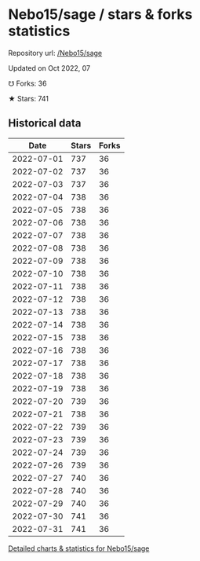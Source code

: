 # Nebo15/sage / stars & forks statistics

Repository url: [/Nebo15/sage](https://github.com/Nebo15/sage)

Updated on Oct 2022, 07

☋ Forks: 36

★ Stars: 741

## Historical data
| Date | Stars | Forks |
|------|-------|-------|
| 2022-07-01 | 737 | 36 | 
| 2022-07-02 | 737 | 36 | 
| 2022-07-03 | 737 | 36 | 
| 2022-07-04 | 738 | 36 | 
| 2022-07-05 | 738 | 36 | 
| 2022-07-06 | 738 | 36 | 
| 2022-07-07 | 738 | 36 | 
| 2022-07-08 | 738 | 36 | 
| 2022-07-09 | 738 | 36 | 
| 2022-07-10 | 738 | 36 | 
| 2022-07-11 | 738 | 36 | 
| 2022-07-12 | 738 | 36 | 
| 2022-07-13 | 738 | 36 | 
| 2022-07-14 | 738 | 36 | 
| 2022-07-15 | 738 | 36 | 
| 2022-07-16 | 738 | 36 | 
| 2022-07-17 | 738 | 36 | 
| 2022-07-18 | 738 | 36 | 
| 2022-07-19 | 738 | 36 | 
| 2022-07-20 | 739 | 36 | 
| 2022-07-21 | 738 | 36 | 
| 2022-07-22 | 739 | 36 | 
| 2022-07-23 | 739 | 36 | 
| 2022-07-24 | 739 | 36 | 
| 2022-07-26 | 739 | 36 | 
| 2022-07-27 | 740 | 36 | 
| 2022-07-28 | 740 | 36 | 
| 2022-07-29 | 740 | 36 | 
| 2022-07-30 | 741 | 36 | 
| 2022-07-31 | 741 | 36 | 


[Detailed charts & statistics for Nebo15/sage](https://reviewgithub.com/rep/Nebo15/sage)
